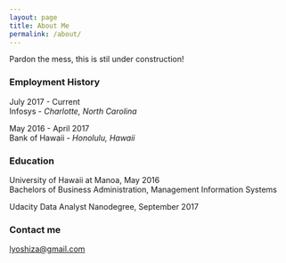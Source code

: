 ```yaml
---
layout: page
title: About Me
permalink: /about/
---
```

Pardon the mess, this is stil under construction!

### Employment History
July 2017 - Current\
Infosys - *Charlotte, North Carolina*

May 2016 - April 2017\
Bank of Hawaii - *Honolulu, Hawaii*

### Education
University of Hawaii at Manoa, May 2016\
Bachelors of Business Administration, Management Information Systems

Udacity Data Analyst Nanodegree, September 2017


### Contact me
[lyoshiza@gmail.com](lyoshiza@gmail.com)
